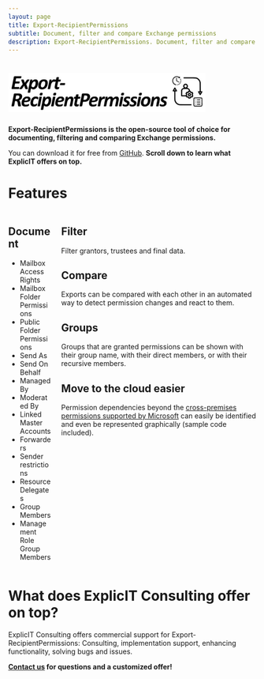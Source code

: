 ```yaml
---
layout: page
title: Export-RecipientPermissions
subtitle: Document, filter and compare Exchange permissions
description: Export-RecipientPermissions. Document, filter and compare Exchange permissions. Export-RecipientPermissions is the open-source tool of choice for documenting, filtering and comparing Exchange permissions.
---
```

# <img src="/assets/images/Export-RecipientPermissions.png" width="400" alt="Export-RecipientPermissions">
**Export-RecipientPermissions is the open-source tool of choice for documenting, filtering and comparing Exchange permissions.**

You can download it for free from <a href="https://github.com/GruberMarkus/Export-RecipientPermissions">GitHub</a>. **Scroll down to learn what ExplicIT offers on top.**

# Features
<div class="columns">
    <div class="column">
        <h2>Document</h2>
        <ul>
            <li>Mailbox Access Rights</li>
            <li>Mailbox Folder Permissions</li>
            <li>Public Folder Permissions</li>
            <li>Send As</li>
            <li>Send On Behalf</li>
            <li>Managed By</li>
            <li>Moderated By</li>
            <li>Linked Master Accounts</li>
            <li>Forwarders</li>
            <li>Sender restrictions</li>
            <li>Resource Delegates</li>
            <li>Group Members</li>
            <li>Management Role Group Members</li>
        </ul>
    </div>
    <div class="column">
        <h2>Filter</h2>
        Filter grantors, trustees and final data.
        <h2>Compare</h2>
        Exports can be compared with each other in an automated way to detect permission changes and react to them.
        <h2>Groups</h2>
        Groups that are granted permissions can be shown with their group name, with their direct members, or with their recursive members.
        <h2>Move to the cloud easier</h2>
        Permission dependencies beyond the <a href ="https://learn.microsoft.com/en-us/exchange/permissions">cross-premises permissions supported by Microsoft</a> can easily be identified and even be represented graphically (sample code included).
    </div>
</div>

# What does ExplicIT Consulting offer on top?
ExplicIT Consulting offers commercial support for Export-RecipientPermissions: Consulting, implementation support, enhancing functionality, solving bugs and issues.

**[Contact us](mailto:welcome@explicitconsulting.at) for questions and a customized offer!**

